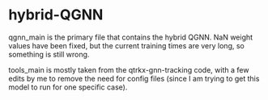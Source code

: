 # hybrid-QGNN

qgnn_main is the primary file that contains the hybrid QGNN. NaN weight values have been fixed, but the current training times are very long, so something is still wrong.

tools_main is mostly taken from the qtrkx-gnn-tracking code, with a few edits by me to remove the need for config files (since I am trying to get this model to run for one specific case).

